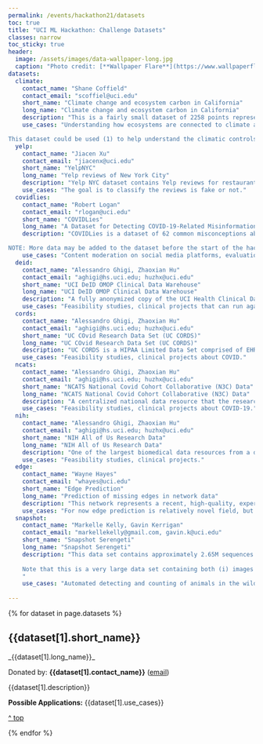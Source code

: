```yaml
---
permalink: /events/hackathon21/datasets
toc: true
title: "UCI ML Hackathon: Challenge Datasets"
classes: narrow
toc_sticky: true
header:
  image: /assets/images/data-wallpaper-long.jpg
  caption: "Photo credit: [**Wallpaper Flare**](https://www.wallpaperflare.com/)"
datasets:
  climate:
    contact_name: "Shane Coffield"  
    contact_email: "scoffiel@uci.edu"  
    short_name: "Climate change and ecosystem carbon in California"  
    long_name: "Climate change and ecosystem carbon in California"  
    description: "This is a fairly small dataset of 2258 points representing 2258 latitude/longitude gridcells in California (a 1/8 degree or 12.5km spatial resolution). The data are tabular (CSV) format, with each row representing one gridcell on the map. There are columns for latitude; longitude; 8 climate variables: 4 seasons of mean daily temperature (deg C) and 4 seasons of mean daily precipitation (mm/day); aboveground live carbon density (ton carbon per hectare); dominant vegetation type (1 for shrub or grass, 2 for forest). There are also 6 files with 6 different future (2090s) climate scenarios: extreme RCP8.5 warming vs moderate RCP4.5 warming and either dry, mean, or wet moisture scenarios. For more details and links to the original data, see the readme file."
    use_cases: "Understanding how ecosystems are connected to climate and might respond to climate change is a major topic of research in Earth System Science, especially because plants can help mitigate climate change. During photosynthesis, plants take carbon out of the atmosphere, and some of that carbon ends up stored in their aboveground biomass (tree trunks are about 50% carbon) or in the soil. This makes them a 'natural climate solution', so long as the ecosystems are stable and that carbon is withheld from the atmosphere for a long time. 

This dataset could be used (1) to help understand the climatic controls on ecosystems - that is, how seasonal patterns of temperature and precipitation help determine how much vegetation can exist at a location and how much carbon can be stored - and (2) to make future projections of how much carbon we would expect to be stored at different locations under different climate scenarios.  As Earth System Scientists we want to know whether it's realistic to expect increased carbon uptake by the land over this century to help mitigate climate change. We also want to know whether changes in temperature or precipitation are going to be more critical for determining future carbon storage, and to quantify uncertainty of any projections. With this dataset we could gain general scientific insight about the relationships between temperature, precipitation, and carbon, and identify patterns of vulnerability. In other words, be wary of overfitting models, and strive for interpretability. "
  yelp:
    contact_name: "Jiacen Xu"  
    contact_email: "jiacenx@uci.edu"  
    short_name: "YelpNYC"  
    long_name: "Yelp reviews of New York City"  
    description: "Yelp NYC dataset contains Yelp reviews for restaurants located in New York City. It has 160,255 users, 923 products and 359,052 reviews. So a User-Review-Product graph can be constructed which has 520,230 nodes and 718,144 edges."
    use_cases: "The goal is to classify the reviews is fake or not."
  covidlies:
    contact_name: "Robert Logan"  
    contact_email: "rlogan@uci.edu"  
    short_name: "COVIDLies"  
    long_name: "A Dataset for Detecting COVID-19-Related Misinformation on Social Media"  
    description: "COVIDLies is a dataset of 62 common misconceptions about the COVID-19 along with 6,591 related tweets, identified and annotated by researchers from the UCI School of Medicine. Given a tweet, our data identifies whether any of the known misconceptions are expressed by the tweet, and if so, whether the tweet propagates the misconception (agree/pos), is informative by contradicting it (disagree/neg), or is neither misinformative nor informative (no stance/na).

NOTE: More data may be added to the dataset before the start of the hackathon."
    use_cases: "Content moderation on social media platforms, evaluation of stance detection systems, analysis of linguistic patterns in informative/misinformative tweets."
  deid:
    contact_name: "Alessandro Ghigi, Zhaoxian Hu"  
    contact_email: "aghigi@hs.uci.edu; huzhx@uci.edu"  
    short_name: "UCI DeID OMOP Clinical Data Warehouse"  
    long_name: "UCI DeID OMOP Clinical Data Warehouse"  
    description: "A fully anonymized copy of the UCI Health Clinical Data Warehouse that contains most structured EHR data for all UCI Health patients. The dataset is refreshed monthly. No IRB is required for research use. Available clinical information: encounters, conditions (diagnoses), procedures, measurements (lab tests and vital signs), drugs, observations."
    use_cases: "Feasibility studies, clinical projects that can run against DeID data."
  cords:
    contact_name: "Alessandro Ghigi, Zhaoxian Hu"  
    contact_email: "aghigi@hs.uci.edu; huzhx@uci.edu"  
    short_name: "UC COvid Research Data Set (UC CORDS)"  
    long_name: "UC COvid Research Data Set (UC CORDS)"  
    description: "UC CORDS is a HIPAA Limited Data Set comprised of EHR data across the five UC medical campuses associated with individuals tested for COVID. The dataset is refreshed weekly. No IRB is required for research use. Available clinical information: encounters, conditions (diagnoses), procedures, measurements (lab tests and vital signs), drugs, observations."
    use_cases: "Feasibility studies, clinical projects about COVID."
  ncats:
    contact_name: "Alessandro Ghigi, Zhaoxian Hu"  
    contact_email: "aghigi@hs.uci.edu; huzhx@uci.edu"  
    short_name: "NCATS National Covid Cohort Collaborative (N3C) Data"  
    long_name: "NCATS National Covid Cohort Collaborative (N3C) Data"  
    description: "A centralized national data resource that the research community can use to study COVID-19. It is by far “the largest collection of EHR data on COVID-19 patients in the world."
    use_cases: "Feasibility studies, clinical projects about COVID-19."
  nih:
    contact_name: "Alessandro Ghigi, Zhaoxian Hu"  
    contact_email: "aghigi@hs.uci.edu; huzhx@uci.edu"  
    short_name: "NIH All of Us Research Data"  
    long_name: "NIH All of Us Research Data"  
    description: "One of the largest biomedical data resources from a diverse cohort of one million or more participants nationwide. Current data available include health and lifestyle surveys, physical measurements, and electronic health records."
    use_cases: "Feasibility studies, clinical projects."
  edge:
    contact_name: "Wayne Hayes"  
    contact_email: "whayes@uci.edu"  
    short_name: "Edge Prediction"  
    long_name: "Prediction of missing edges in network data"  
    description: "This network represents a recent, high-quality, experimentally-determined biological network of the interactions between proteins in a human cell. Each node is one type of protein, with an edge between two proteins if they are known to interact. Detecting such interactions in the lab is very expensive and error-prone (at least $100 per edge detection with current technology), but the network has many potential clinical applications. Thus, reliable computational prediction of new edges can potentially save money and eventually, lives. This dataset contains graphlet-based topological information that allows the prediction of new edges based on current edges. There are over 150,000 features for each and every pair of nodes (there are 9,000 nodes, giving about 40.5 million pairs), but not every feature exists for every pair. Thus, the dataset is sparsely represented. There are 10 folds, with pre-computed features for each. Users should NOT attempt their own folds, since the features must be computed independently for each fold--the same pair of nodes may have different features sets and values in different folds. Each fold consists of a training set and test set, and the training set actually *includes* the node pairs in the test set, but with a false value for the edge. So technically this problem involves detecting false-negative edges in the training set, with the test set of known actual edges being the comparison."
    use_cases: "For now edge prediction is relatively novel field, but since networks are used to represent a wide variety of data the technique has wide potential application."
  snapshot:
    contact_name: "Markelle Kelly, Gavin Kerrigan"  
    contact_email: "markellekelly@gmail.com, gavin.k@uci.edu"  
    short_name: "Snapshot Serengeti"  
    long_name: "Snapshot Serengeti"  
    description: "This data set contains approximately 2.65M sequences of camera trap images, totaling 7.1M images, from seasons one through eleven of the Snapshot Serengeti project. Labels are provided for 61 categories, primarily at the species level (for example, the most common labels are wildebeest, zebra, and Thomson’s gazelle). Approximately 76% of images are labeled as empty. There are also approximately 150,000 bounding box annotations for approximately 78,000 of these images.
    
    Note that this is a very large data set containing both (i) images (very large, a few hundred gigabytes per season), (ii) metadata from human labelers (smaller). You may want to limit your experiments to a subset of all of the image data (e.g., a single season) rather than using all of the data.
    "
    use_cases: "Automated detecting and counting of animals in the wild (ecology, climate science), and research on comparing human and machine image classifiers."
    
---
```


<div id="top"></div>

{% for dataset in page.datasets %}

  <h2 id="{{dataset[0]}}">{{dataset[1].short_name}}</h2>
  _{{dataset[1].long_name}}_
  
  Donated by: **{{dataset[1].contact_name}}**
  ([email](mailto:{{dataset[1].contact_email}}))

  {{dataset[1].description}}
  
  **Possible Applications:** {{dataset[1].use_cases}}

  [&#94; top](#top)

{% endfor %}
